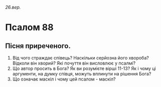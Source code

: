 
_26.вер._

#  Псалом 88

## Пісня приреченого.
1. Від чого страждає співець? Наскільки серйозна його хвороба? Відколи він хворий? Які почуття він висловлює у псалмі?
2. Що автор просить в Бога? Як ви розумієте вірші 11-13? Як і чому ці аргументи, на думку співця, можуть вплинути на рішення Бога?
3. Що означає маскіл і чому цей псалом - маскіл?
